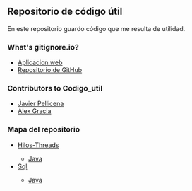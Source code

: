 ## Repositorio de código útil
En este repositorio guardo código que me resulta de utilidad.

### What's gitignore.io?
- <a href="https://gitignore.io">Aplicacion web</a>
- <a href="https://github.com/joeblau/gitignore.io">Repositorio de GitHub</a>

### Contributors to Codigo_util
- <a href="https://github.com/Javipell">Javier Pellicena</a>
- <a href="https://github.com/AlexGracia">Alex Gracia</a>

### Mapa del repositorio
<ul>
  <li><a href="https://github.com/AlexGracia/Codigo_util/tree/master/Hilos-Threads">Hilos-Threads</a></li>
  <ul>
    <li><a href="https://github.com/AlexGracia/Codigo_util/tree/master/Hilos-Threads/Java">Java</a></li>
  </ul>
  <li><a href="https://github.com/AlexGracia/Codigo_util/tree/master/Sql">Sql</a></li>
  <ul>
    <li><a href="https://github.com/AlexGracia/Codigo_util/tree/master/Sql/Java">Java</a></li>
  </ul>
</ul>
